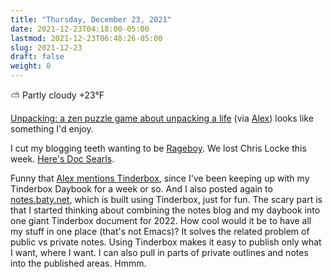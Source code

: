 ```yaml
---
title: "Thursday, December 23, 2021"
date: 2021-12-23T04:18:00-05:00
lastmod: 2021-12-23T06:48:26-05:00
slug: 2021-12-23
draft: false
weight: 0
---
```


⛅️  Partly cloudy +23°F

[Unpacking: a zen puzzle game about unpacking a life](https://www.unpackinggame.com/) (via [Alex](https://alexjj.com/2021-12-22/)) looks like something I'd enjoy.

I cut my blogging teeth wanting to be [Rageboy](http://www.rageboy.com). We lost Chris Locke this week. [Here's Doc Searls](https://blogs.harvard.edu/doc/2021/12/21/rage-in-peace/).

Funny that [Alex mentions Tinderbox](https://alexjj.com/2021-12-22/), since I've been keeping up with my Tinderbox Daybook for a week or so. And I also posted again to [notes.baty.net](https://notes.baty.net), which is built using Tinderbox, just for fun. The scary part is that I started thinking about combining the notes blog and my daybook into one giant Tinderbox document for 2022. How cool would it be to have all my stuff in one place (that's not Emacs)? It solves the related problem of public vs private notes. Using Tinderbox makes it easy to publish only what I want, where I want. I can also pull in parts of private outlines and notes into the published areas. Hmmm.

[//]: # "Exported with love from a post written in Org mode"
[//]: # "- https://github.com/kaushalmodi/ox-hugo"
